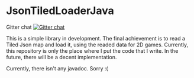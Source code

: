 # JsonTiledLoaderJava

Gitter chat
[![Gitter chat](https://badges.gitter.im/USER/REPO.png)](https://gitter.im/JsonTiledLoaderJava/community "Gitter chat")

This is a simple library in development.
The final achievement is to read a Tiled Json map and load it, using the readed data for 2D games.
Currently, this repository is only the place where I put the code that I write.
In the future, there will be a decent implementation.

Currently, there isn't any javadoc. Sorry :(

